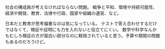 社会の構成員が考えなければならない問題。
戦争と平和、環境や持続可能性、経済や開発、教育、法律や行政、国家や組織の運営、など。

日本だと教育が思考偏重なのは気になっている。
テストで答え合わせするだけではなくて、検証や証明にも力を入れないと役立てにくい。
数学や科学なんかもむしろ検証の方が面白い部分なのに軽視されていると思う。予算や期間の問題もあるのだろうけど。
